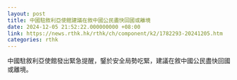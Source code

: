 ```yaml
---
layout: post
title: 中國駐敘利亞使館建議在敘中國公民盡快回國或離境
date: 2024-12-05 21:52:22.000000000 +08:00
link: https://news.rthk.hk/rthk/ch/component/k2/1782293-20241205.htm
categories: rthk
---
```


中國駐敘利亞使館發出緊急提醒，鋻於安全局勢吃緊，建議在敘中國公民盡快回國或離境。
